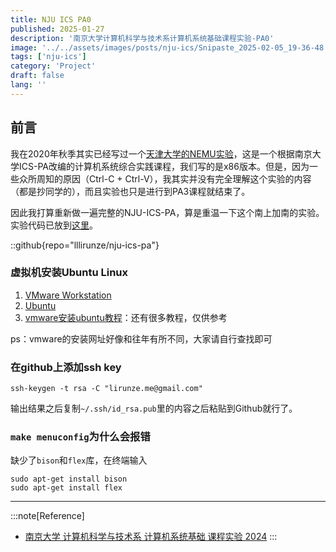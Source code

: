 ```yaml
---
title: NJU ICS PA0
published: 2025-01-27
description: '南京大学计算机科学与技术系计算机系统基础课程实验-PA0'
image: '../../assets/images/posts/nju-ics/Snipaste_2025-02-05_19-36-48.png'
tags: ['nju-ics']
category: 'Project'
draft: false 
lang: ''
---
```


## 前言

我在2020年秋季其实已经写过一个[天津大学的NEMU实验](https://github.com/superpung/TJU-CourseSharing/tree/main/2440072_%E8%AE%A1%E7%AE%97%E6%9C%BA%E7%B3%BB%E7%BB%9F%E7%BB%BC%E5%90%88%E5%AE%9E%E8%B7%B5)，这是一个根据南京大学ICS-PA改编的计算机系统综合实践课程，我们写的是x86版本。但是，因为一些众所周知的原因（Ctrl-C + Ctrl-V），我其实并没有完全理解这个实验的内容（都是抄同学的），而且实验也只是进行到PA3课程就结束了。

因此我打算重新做一遍完整的NJU-ICS-PA，算是重温一下这个南上加南的实验。实验代码已放到[这里](https://github.com/lllirunze/nju-ics-pa)。

::github{repo="lllirunze/nju-ics-pa"}

### 虚拟机安装Ubuntu Linux

1. [VMware Workstation](https://www.vmware.com/products/desktop-hypervisor/workstation-and-fusion)
2. [Ubuntu](https://ubuntu.com/download/desktop)
3. [vmware安装ubuntu教程](https://blog.csdn.net/weixin_41805734/article/details/120698714)：还有很多教程，仅供参考

ps：vmware的安装网址好像和往年有所不同，大家请自行查找即可

### 在github上添加ssh key

```shell
ssh-keygen -t rsa -C "lirunze.me@gmail.com"
```

输出结果之后复制`~/.ssh/id_rsa.pub`里的内容之后粘贴到Github就行了。

### `make menuconfig`为什么会报错

缺少了`bison`和`flex`库，在终端输入

```shell
sudo apt-get install bison
sudo apt-get install flex
```

---

:::note[Reference]
- [南京大学 计算机科学与技术系 计算机系统基础 课程实验 2024](https://nju-projectn.github.io/ics-pa-gitbook/ics2024/)
:::

